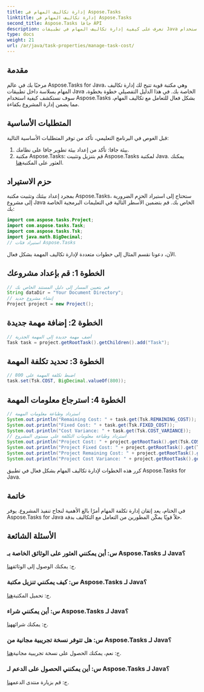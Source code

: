 ```yaml
---
title: إدارة تكاليف المهام في Aspose.Tasks
linktitle: إدارة تكاليف المهام في Aspose.Tasks
second_title: Aspose.Tasks جافا API
description: تعرف على كيفية إدارة تكاليف المهام في تطبيقات Java باستخدام Aspose.Tasks. اتبع دليلنا خطوة بخطوة لإدارة تكاليف المشروع بشكل فعال.
type: docs
weight: 21
url: /ar/java/task-properties/manage-task-cost/
---
```

## مقدمة
مرحبًا بك في عالم Aspose.Tasks for Java، وهي مكتبة قوية تتيح لك إدارة تكاليف المهام بسلاسة داخل تطبيقات Java الخاصة بك. في هذا الدليل التفصيلي خطوة بخطوة، سوف نستكشف كيفية استخدام Aspose.Tasks بشكل فعال للتعامل مع تكاليف المهام، مما يضمن إدارة المشروع بكفاءة.
## المتطلبات الأساسية
قبل الغوص في البرنامج التعليمي، تأكد من توفر المتطلبات الأساسية التالية:
1. بيئة جافا: تأكد من إعداد بيئة تطوير جافا على نظامك.
2. مكتبة Aspose.Tasks: قم بتنزيل وتثبيت Aspose.Tasks لمكتبة Java. يمكنك العثور على المكتبة[هنا](https://releases.aspose.com/tasks/java/).
## حزم الاستيراد
بمجرد إعداد بيئتك وتثبيت مكتبة Aspose.Tasks، ستحتاج إلى استيراد الحزم الضرورية إلى مشروع Java الخاص بك. قم بتضمين الأسطر التالية في التعليمات البرمجية الخاصة بك:
```java
import com.aspose.tasks.Project;
import com.aspose.tasks.Task;
import com.aspose.tasks.Tsk;
import java.math.BigDecimal;
// استيراد فئات Aspose.Tasks
```
الآن، دعونا نقسم المثال إلى خطوات متعددة لإدارة تكاليف المهمة بشكل فعال.
## الخطوة 1: قم بإعداد مشروعك
```java
// قم بتعيين المسار إلى دليل المستند الخاص بك
String dataDir = "Your Document Directory";
// إنشاء مشروع جديد
Project project = new Project();
```
## الخطوة 2: إضافة مهمة جديدة
```java
// أضف مهمة جديدة إلى المهمة الجذرية
Task task = project.getRootTask().getChildren().add("Task");
```
## الخطوة 3: تحديد تكلفة المهمة
```java
// اضبط تكلفة المهمة على 800
task.set(Tsk.COST, BigDecimal.valueOf(800));
```
## الخطوة 4: استرجاع معلومات المهمة
```java
// استرداد وطباعة معلومات المهمة
System.out.println("Remaining Cost: " + task.get(Tsk.REMAINING_COST));
System.out.println("Fixed Cost: " + task.get(Tsk.FIXED_COST));
System.out.println("Cost Variance: " + task.get(Tsk.COST_VARIANCE));
// استرداد وطباعة معلومات التكلفة على مستوى المشروع
System.out.println("Project Cost: " + project.getRootTask().get(Tsk.COST));
System.out.println("Project Fixed Cost: " + project.getRootTask().get(Tsk.FIXED_COST));
System.out.println("Project Remaining Cost: " + project.getRootTask().get(Tsk.REMAINING_COST));
System.out.println("Project Cost Variance: " + project.getRootTask().get(Tsk.COST_VARIANCE));
```
كرر هذه الخطوات لإدارة تكاليف المهام بشكل فعال في تطبيق Aspose.Tasks for Java.
## خاتمة
في الختام، يعد إتقان إدارة تكلفة المهام أمرًا بالغ الأهمية لنجاح تنفيذ المشروع. يوفر Aspose.Tasks for Java حلاً قويًا يمكّن المطورين من التعامل مع التكاليف بدقة.
## الأسئلة الشائعة
### س: أين يمكنني العثور على الوثائق الخاصة بـ Aspose.Tasks لـ Java؟
 ج: يمكنك الوصول إلى الوثائق[هنا](https://reference.aspose.com/tasks/java/).
### س: كيف يمكنني تنزيل مكتبة Aspose.Tasks لـ Java؟
 ج: تحميل المكتبة[هنا](https://releases.aspose.com/tasks/java/).
### س: أين يمكنني شراء Aspose.Tasks لـ Java؟
 ج: يمكنك شرائه[هنا](https://purchase.aspose.com/buy).
### س: هل تتوفر نسخة تجريبية مجانية من Aspose.Tasks لـ Java؟
 ج: نعم، يمكنك الحصول على نسخة تجريبية مجانية[هنا](https://releases.aspose.com/).
### س: أين يمكنني الحصول على الدعم لـ Aspose.Tasks لـ Java؟
 ج: قم بزيارة منتدى الدعم[هنا](https://forum.aspose.com/c/tasks/15).